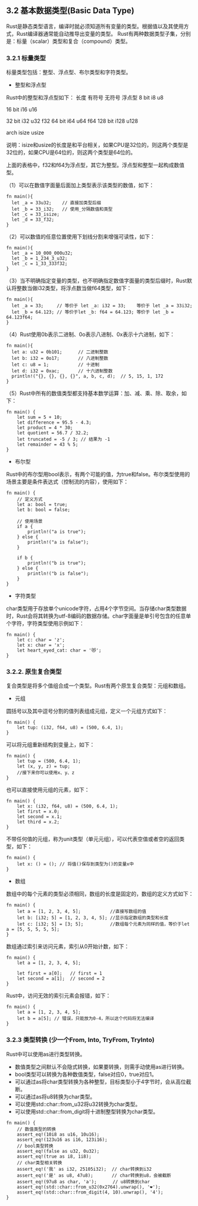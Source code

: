 ## 3.2 基本数据类型(Basic Data Type)

Rust是静态类型语言，编译时就必须知道所有变量的类型。根据值以及其使用方式，Rust编译器通常能自动推导出变量的类型。
Rust有两种数据类型子集，分别是：标量（scalar）类型和复合（compound）类型。

### 3.2.1 标量类型
标量类型包括：整型、浮点型、布尔类型和字符类型。

- 整型和浮点型

Rust中的整型和浮点型如下：
长度
有符号
无符号
浮点型
8 bit
i8
u8

16 bit
i16
u16

32 bit
i32
u32
f32
64 bit
i64
u64
f64
128 bit
i128
u128

arch
isize
usize

说明：isize和usize的长度是和平台相关，如果CPU是32位的，则这两个类型是32位的，如果CPU是64位的，则这两个类型是64位的。

上面的表格中，f32和f64为浮点型，其它为整型。浮点型和整型一起构成数值型。

（1）可以在数值字面量后面加上类型表示该类型的数值，如下：
```
fn main(){
  let _a = 33u32;    // 直接加类型后缀
  let _b = 33_i32;   // 使用_分隔数值和类型
  let _c = 33_isize;
  let _d = 33_f32;
}
```
（2）可以数值的任意位置使用下划线分割来增强可读性，如下：
```
fn main(){
  let _a = 10_000_000u32;
  let _b = 1_234_3_u32;
  let _c = 1_33_333f32;
}
```
（3）当不明确指定变量的类型，也不明确指定数值字面量的类型后缀时，Rust默认将整数当做i32类型，将浮点数当做f64类型，如下：
```
fn main(){
  let _a = 33;     // 等价于 let _a: i32 = 33;    等价于 let _a = 33i32;
  let _b = 64.123; // 等价于let _b: f64 = 64.123; 等价于 let _b = 64.123f64;
}
```
（4）Rust使用0b表示二进制、0o表示八进制、0x表示十六进制，如下：
```
fn main(){
  let a: u32 = 0b101;      // 二进制整数
  let b: i32 = 0o17;       // 八进制整数
  let c: u8 = 1;           // 十进制
  let d: i32 = 0xac;       // 十六进制整数
  println!("{}, {}, {}, {}", a, b, c, d);  // 5, 15, 1, 172
}
```
（5）Rust中所有的数值类型都支持基本数学运算：加、减、乘、除、取余，如下：
```
fn main() {
    let sum = 5 + 10;
    let difference = 95.5 - 4.3;
    let product = 4 * 30;
    let quotient = 56.7 / 32.2;
    let truncated = -5 / 3; // 结果为 -1
    let remainder = 43 % 5;
}
```

- 布尔型

Rust中的布尔型用bool表示，有两个可能的值，为true和false。布尔类型使用的场景主要是条件表达式（控制流的内容），使用如下：
```
fn main() {
    // 定义方式
    let a: bool = true;
    let b: bool = false; 

    // 使用场景
    if a {
        println!("a is true");
    } else {
        println!("a is false");
    }

    if b {
        println!("b is true");
    } else {
        println!("b is false");
    }
}
```

- 字符类型

char类型用于存放单个unicode字符，占用4个字节空间。当存储char类型数据时，Rust会将其转换为utf-8编码的数据存储。char字面量是单引号包含的任意单个字符，字符类型使用示例如下：
```
fn main() {
    let c: char = 'z';
    let x: char = 'x';
    let heart_eyed_cat: char = '😻';
}
```

### 3.2.2. 原生复合类型
复合类型是将多个值组合成一个类型。Rust有两个原生复合类型：元组和数组。

- 元组

圆括号以及其中逗号分割的值列表组成元组，定义一个元组方式如下：
```
fn main() {
    let tup: (i32, f64, u8) = (500, 6.4, 1);
}
```
可以将元组重新结构到变量上，如下：
```
fn main() {
    let tup = (500, 6.4, 1);
    let (x, y, z) = tup;
    //接下来你可以使用x、y、z
}
```
也可以直接使用元组的元素，如下：
```
fn main() {
    let x: (i32, f64, u8) = (500, 6.4, 1);
    let first = x.0;
    let second = x.1;
    let third = x.2;
}
```

不带任何值的元组，称为unit类型（单元元组），可以代表空值或者空的返回类型，如下：
```
fn main() {
    let x: () = (); // 将值()保存到类型为()的变量x中
}
```

- 数组

数组中的每个元素的类型必须相同，数组的长度是固定的，数组的定义方式如下：
```
fn main() {
    let a = [1, 2, 3, 4, 5];           //直接写数组的值
    let b: [i32; 5] = [1, 2, 3, 4, 5]; //显示指定数组的类型和长度
    let c: [i32; 5] = [3; 5];          //数组每个元素为同样的值，等价于let a = [5, 5, 5, 5, 5];
}
```
数组通过索引来访问元素，索引从0开始计数，如下：
```
fn main() {
    let a = [1, 2, 3, 4, 5];

    let first = a[0];   // first = 1
    let second = a[1];  // second = 2
}
```
Rust中，访问无效的索引元素会报错，如下：
```
fn main() {
    let a = [1, 2, 3, 4, 5];
    let b = a[5]; // 错误，只能放为0-4，所以这个代码将无法编译
}
```

### 3.2.3 类型转换 (少一个From, Into, TryFrom, TryInto)

Rust中可以使用as进行类型转换。

- 数值类型之间默认不会隐式转换，如果要转换，则需手动使用as进行转换。
- bool类型可以转换为各种数值类型，false对应0，true对应1。
- 可以通过as将char类型转换为各种整型，目标类型小于4字节时，会从高位截断。
- 可以通过as将u8转换为char类型。
- 可以使用std::char::from_u32将u32转换为char类型。
- 可以使用std::char::from_digit将十进制整型转换为char类型。
```
fn main() {
    // 数值类型的转换
    assert_eq!(10i8 as u16, 10u16);
    assert_eq!(123u16 as i16, 123i16);
    // bool类型转换
    assert_eq!(false as u32, 0u32);
    assert_eq!(true as i8, 1i8);
    // char类型相关转换
    assert_eq!('我' as i32, 25105i32);  // char转换到i32
    assert_eq!('是' as u8, 47u8);       // char转换到u8，会被截断
    assert_eq!(97u8 as char, 'a');      // u8转换到char
    assert_eq!(std::char::from_u32(0x2764).unwrap(), '❤');
    assert_eq!(std::char::from_digit(4, 10).unwrap(), '4');
}
```
